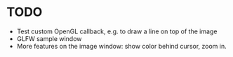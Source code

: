 #  TODO
 
- Test custom OpenGL callback, e.g. to draw a line on top of the image
- GLFW sample window
- More features on the image window: show color behind cursor, zoom in.
